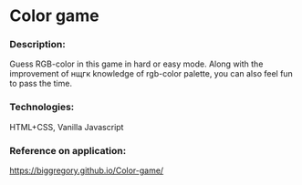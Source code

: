 # Color game

### Description:
Guess RGB-color in this game in hard or easy mode. Along with the improvement of нщгк knowledge of rgb-color palette, 
you can also feel fun to pass the time.

### Technologies:
HTML+CSS, Vanilla Javascript

### Reference on application:
<https://biggregory.github.io/Color-game/>
